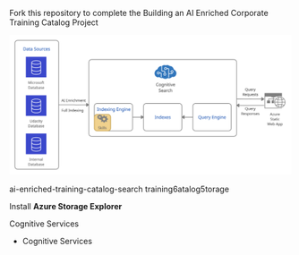 Fork this repository to complete the Building an AI Enriched Corporate Training Catalog Project

![Step1_Architecture](Step1_Architecture.png)


ai-enriched-training-catalog-search
training6atalog5torage

Install **Azure Storage Explorer**

Cognitive Services
 - Cognitive Services



